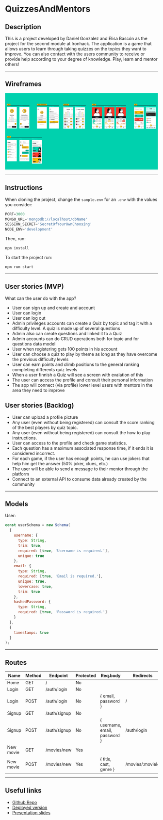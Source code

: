 # QuizzesAndMentors

## Description

This is a project developed by Daniel Gonzalez and Elisa Bascón as the project for the second module at Ironhack. The application is a game that allows users to learn through taking quizzes on the topics they want to improve. You can also contact with the users community to receive or provide help according to your degree of knowledge. Play, learn and mentor others!

---

## Wireframes
![](docs/wireframes.png)

---

## Instructions

When cloning the project, change the <code>sample.env</code> for an <code>.env</code> with the values you consider:
```js
PORT=3000
MONGO_URL='mongodb://localhost/dbName'
SESSION_SECRET='SecretOfYourOwnChoosing'
NODE_ENV='development'
```
Then, run:
```bash
npm install
```
To start the project run:
```bash
npm run start
```

---

## User stories (MVP)

What can the user do with the app?
- User can sign up and create and account
- User can login
- User can log out
- Admin privileges accounts can create a Quiz by topic and tag it with a difficulty level. A quiz is made up of several questions
- Admin also can create questions and linked it to a Quiz
- Admin accounts can do CRUD operations both for topic and for questions data model
- User when registering gets 100 points in his account
- User can choose a quiz to play by theme as long as they have overcome the previous difficulty levels
- User can earn points and climb positions to the general ranking completing differents quiz levels
- When a user finnish a Quiz will see a screen with evalation of this
- The user can access the profile and consult their personal information
- The app will connect (via profile) lower level users with mentors in the area they need to improve

## User stories (Backlog)

- User can upload a profile picture
- Any user (even without being registered) can consult the score ranking of the best players by quiz topic.
- Any user (even without being registered) can consult the how to play instructions.
- User can access to the profile and check game statistics.
- Each question has a maximum associated response time, if it ends it is considered incorrect.
- For each game, if the user has enough points, he can use jokers that help him get the answer (50% joker, clues, etc.)
- The user will be able to send a message to their mentor through the platform
- Connect to an external API to consume data already created by the community

---

## Models



User:

```js
const userSchema = new Schema(
  {
    username: {
      type: String,
      trim: true,
      required: [true, 'Username is required.'],
      unique: true
    },
    email: {
      type: String,
      required: [true, 'Email is required.'],
      unique: true,
      lowercase: true,
      trim: true
    },
    hashedPassword: {
      type: String,
      required: [true, 'Password is required.']
    }
  },
  {
    timestamps: true
  }
);
```

---

## Routes

| Name  | Method | Endpoint    | Protected | Req.body            | Redirects |
|-------|--------|-------------|------|---------------------|-----------|
| Home  | GET   | /           | No   |                     |           |
| Login | GET    | /auth/login | No |                      |           |
| Login | POST | /auth/login   | No | { email, password }  | /         |
| Signup | GET    | /auth/signup | No |                      |           |
| Signup | POST | /auth/signup   | No | { username, email, password }  | /auth/login  |
| New movie  | GET    | /movies/new | Yes |                      |           |
| New movie | POST | /movies/new   | Yes | { title, cast, genre }  | /movies/:movieId   |

---

## Useful links

- [Github Repo](https://github.com/alebausa/module2-boilerplate)
- [Deployed version]()
- [Presentation slides](https://www.slides.com)



